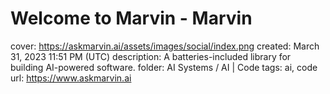 # Welcome to Marvin - Marvin

cover: https://askmarvin.ai/assets/images/social/index.png
created: March 31, 2023 11:51 PM (UTC)
description: A batteries-included library for building AI-powered software.
folder: AI Systems / AI | Code
tags: ai, code
url: https://www.askmarvin.ai